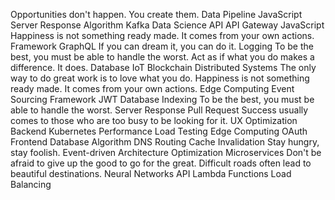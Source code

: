 Opportunities don't happen. You create them. Data Pipeline JavaScript Server Response Algorithm
Kafka Data Science API API Gateway JavaScript Happiness is not something ready made. It comes from your own actions.
Framework GraphQL If you can dream it, you can do it. Logging To be the best, you must be able to handle the worst. Act as if what you do makes a difference. It does. Database IoT Blockchain Distributed Systems The only way to do great work is to love what you do. Happiness is not something ready made. It comes from your own actions. Edge Computing Event Sourcing
Framework JWT Database Indexing To be the best, you must be able to handle the worst. Server Response Pull Request Success usually comes to those who are too busy to be looking for it. UX Optimization Backend Kubernetes Performance Load Testing Edge Computing OAuth
Frontend Database Algorithm DNS Routing Cache Invalidation Stay hungry, stay foolish. Event-driven Architecture Optimization Microservices Don't be afraid to give up the good to go for the great. Difficult roads often lead to beautiful destinations. Neural Networks API Lambda Functions Load Balancing
